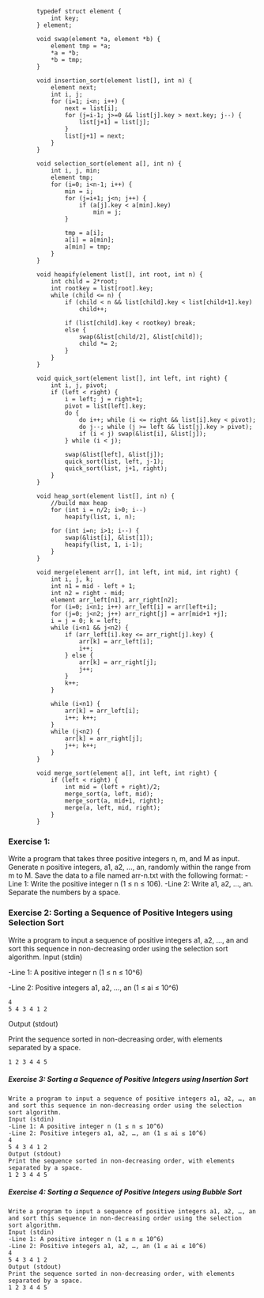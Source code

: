             typedef struct element {
                int key;
            } element;
            
            void swap(element *a, element *b) {
                element tmp = *a;
                *a = *b;
                *b = tmp;
            }
            
            void insertion_sort(element list[], int n) {
                element next;
                int i, j;
                for (i=1; i<n; i++) {
                    next = list[i];
                    for (j=i-1; j>=0 && list[j].key > next.key; j--) {
                        list[j+1] = list[j];
                    }
                    list[j+1] = next;
                }
            }
            
            void selection_sort(element a[], int n) {
                int i, j, min;
                element tmp;
                for (i=0; i<n-1; i++) {
                    min = i;
                    for (j=i+1; j<n; j++) {
                        if (a[j].key < a[min].key)
                            min = j;
                    }
            
                    tmp = a[i];
                    a[i] = a[min];
                    a[min] = tmp;
                }
            }
            
            void heapify(element list[], int root, int n) {
                int child = 2*root;
                int rootkey = list[root].key;
                while (child <= n) {
                    if (child < n && list[child].key < list[child+1].key) 
                        child++;
            
                    if (list[child].key < rootkey) break;
                    else {
                        swap(&list[child/2], &list[child]);
                        child *= 2;
                    }
                }
            }
            
            void quick_sort(element list[], int left, int right) {
                int i, j, pivot;
                if (left < right) {
                    i = left; j = right+1; 
                    pivot = list[left].key;
                    do {
                        do i++; while (i <= right && list[i].key < pivot);
                        do j--; while (j >= left && list[j].key > pivot);
                        if (i < j) swap(&list[i], &list[j]);
                    } while (i < j);
            
                    swap(&list[left], &list[j]);
                    quick_sort(list, left, j-1);
                    quick_sort(list, j+1, right);
                }
            }
            
            void heap_sort(element list[], int n) {
                //build max heap
                for (int i = n/2; i>0; i--) 
                    heapify(list, i, n);
            
                for (int i=n; i>1; i--) {
                    swap(&list[i], &list[1]);
                    heapify(list, 1, i-1);
                }
            }
            
            void merge(element arr[], int left, int mid, int right) {
                int i, j, k;
                int n1 = mid - left + 1;
                int n2 = right - mid;
                element arr_left[n1], arr_right[n2];
                for (i=0; i<n1; i++) arr_left[i] = arr[left+i];
                for (j=0; j<n2; j++) arr_right[j] = arr[mid+1 +j];
                i = j = 0; k = left;
                while (i<n1 && j<n2) {
                    if (arr_left[i].key <= arr_right[j].key) {
                        arr[k] = arr_left[i];
                        i++;
                    } else {
                        arr[k] = arr_right[j];
                        j++;
                    }
                    k++;
                }
            
                while (i<n1) {
                    arr[k] = arr_left[i];
                    i++; k++;
                }
                while (j<n2) {
                    arr[k] = arr_right[j];
                    j++; k++;
                }
            }
            
            void merge_sort(element a[], int left, int right) {
                if (left < right) {
                    int mid = (left + right)/2;
                    merge_sort(a, left, mid);
                    merge_sort(a, mid+1, right);
                    merge(a, left, mid, right);
                }
            }

### Exercise 1: 
Write a program that takes three positive integers n, m, and M as input. 
Generate n positive integers, a1, a2, ..., an, randomly within the range from m to M. 
Save the data to a file named arr-n.txt with the following format:
-Line 1: Write the positive integer n (1 ≤ n ≤ 106).
-Line 2: Write a1, a2, ..., an. Separate the numbers by a space.

### Exercise 2:  Sorting a Sequence of Positive Integers using Selection Sort 
Write a program to input a sequence of positive integers a1, a2, …, an 
and sort this sequence in non-decreasing order using the selection sort algorithm.
Input (stdin)

-Line 1: A positive integer n (1 ≤ n ≤ 10^6)

-Line 2: Positive integers a1, a2, …, an (1 ≤ ai ≤ 10^6)

    4
    5 4 3 4 1 2
Output (stdout)

Print the sequence sorted in non-decreasing order, with elements separated by a space.

    1 2 3 4 4 5

##### Exercise 3:  Sorting a Sequence of Positive Integers using Insertion Sort 
    Write a program to input a sequence of positive integers a1, a2, …, an 
    and sort this sequence in non-decreasing order using the selection sort algorithm.
    Input (stdin)
    -Line 1: A positive integer n (1 ≤ n ≤ 10^6)
    -Line 2: Positive integers a1, a2, …, an (1 ≤ ai ≤ 10^6)
    4
    5 4 3 4 1 2
    Output (stdout)
    Print the sequence sorted in non-decreasing order, with elements separated by a space.
    1 2 3 4 4 5

##### Exercise 4:  Sorting a Sequence of Positive Integers using Bubble Sort 
    Write a program to input a sequence of positive integers a1, a2, …, an 
    and sort this sequence in non-decreasing order using the selection sort algorithm.
    Input (stdin)
    -Line 1: A positive integer n (1 ≤ n ≤ 10^6)
    -Line 2: Positive integers a1, a2, …, an (1 ≤ ai ≤ 10^6)
    4
    5 4 3 4 1 2
    Output (stdout)
    Print the sequence sorted in non-decreasing order, with elements separated by a space.
    1 2 3 4 4 5

